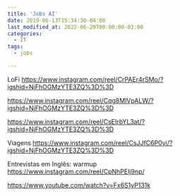 ```yaml
---
title: 'Jobs AI'
date: 2019-06-13T15:34:30-04:00
last_modified_at: 2022-06-29T00:00:00-03:00
categories:
  - IT
tags:
  - jobs

---
```


LoFi
https://www.instagram.com/reel/CrPAEr4rSMo/?igshid=NjFhOGMzYTE3ZQ%3D%3D

https://www.instagram.com/reel/Cqg8MlVpALW/?igshid=NjFhOGMzYTE3ZQ%3D%3D

https://www.instagram.com/reel/CsEIrbYL3at/?igshid=NjFhOGMzYTE3ZQ%3D%3D

Viagens
https://www.instagram.com/reel/CsJJfC6P0yi/?igshid=NjFhOGMzYTE3ZQ%3D%3D

Entrevistas em Inglês: warmup
https://www.instagram.com/reel/CpNhPEIj9np/

https://www.youtube.com/watch?v=Fx6S1yP131k

